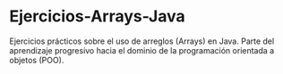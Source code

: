 # Ejercicios-Arrays-Java
Ejercicios prácticos sobre el uso de arreglos (Arrays) en Java. Parte del aprendizaje progresivo hacia el dominio de la programación orientada a objetos (POO).
